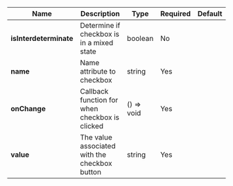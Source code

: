 | **Name**               | **Description**                                | **Type**   | **Required** | **Default** |
|------------------------|------------------------------------------------|------------|--------------|-------------|
| **isInterdeterminate** | Determine if checkbox is in a mixed state      | boolean    | No           |             |
| **name**               | Name attribute to checkbox                     | string     | Yes          |             |
| **onChange**           | Callback function for when checkbox is clicked | () => void | Yes          |             |
| **value**              | The value associated with the checkbox button  | string     | Yes          |             |
